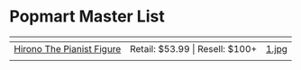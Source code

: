 # Popmart Master List

<table data-view="cards"><thead><tr><th></th><th></th><th data-hidden data-card-cover data-type="files"></th></tr></thead><tbody><tr><td><a href="https://www.popmart.com/us/products/2237">Hirono The Pianist Figure</a></td><td>Retail: $53.99 | Resell: $100+</td><td><a href="../.gitbook/assets/1.jpg">1.jpg</a></td></tr><tr><td></td><td></td><td></td></tr></tbody></table>



